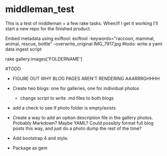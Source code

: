 # middleman_test
This is a test of middleman + a few rake tasks. When/if I get it working I'll start a new repo for the finished product. 

Embed metadata using exiftool:
exiftool -keywords="raccoon, mammal, animal, rescue, bottle" -overwrite_original IMG_7917.jpg
#todo: write a yaml data ingest script

rake gallery:images['FOLDERNAME']

#TODO

- FIGURE OUT WHY BLOG PAGES AREN'T RENDERING AAARRRGHHHH

- Create two blogs: one for galleries, one for individual photos
	- change script to write .md files to both blogs 
- add a check to see if photo folder is empty/exists
- Create a way to add an option description file in the gallery photos. Probably Markdown? Maybe YAML? Could possibly format full blog posts this way, and just do a photo dump the rest of the time?
- Add bootstrap 4 and style. 
- Package as gem

